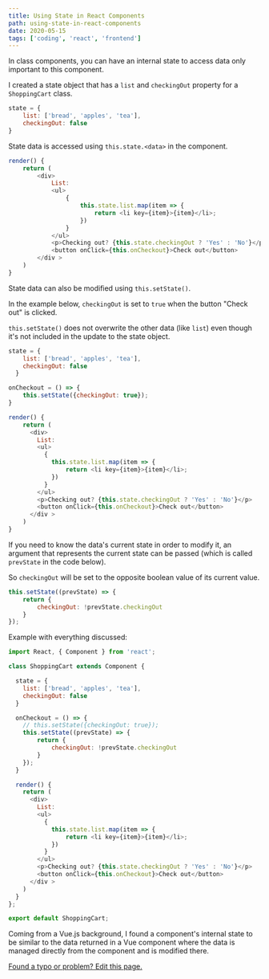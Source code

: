 ```yaml
---
title: Using State in React Components
path: using-state-in-react-components
date: 2020-05-15
tags: ['coding', 'react', 'frontend']
---
```


In class components, you can have an internal state to access data only important to this component.

I created a state object that has a `list` and `checkingOut` property for a `ShoppingCart` class.

```js
state = {
    list: ['bread', 'apples', 'tea'],
    checkingOut: false
}
```
State data is accessed using `this.state.<data>` in the component.

```js
render() {
    return (
        <div>
            List:
            <ul>
                {
                    this.state.list.map(item => {
                        return <li key={item}>{item}</li>;
                    })
                }
            </ul>
            <p>Checking out? {this.state.checkingOut ? 'Yes' : 'No'}</p>
            <button onClick={this.onCheckout}>Check out</button>
        </div >
    )
}
```

State data can also be modified using `this.setState()`.

In the example below, `checkingOut` is set to `true` when the button "Check out" is clicked.

`this.setState()` does not overwrite the other data (like `list`) even though it's not included in the update to the state object.

```js
state = {
    list: ['bread', 'apples', 'tea'],
    checkingOut: false
  }

onCheckout = () => {
    this.setState({checkingOut: true});
}

render() {
    return (
      <div>
        List:
        <ul>
          {
            this.state.list.map(item => {
                return <li key={item}>{item}</li>;
            })
          }
        </ul>
        <p>Checking out? {this.state.checkingOut ? 'Yes' : 'No'}</p>
        <button onClick={this.onCheckout}>Check out</button>
      </div >
    )
}
```

If you need to know the data's current state in order to modify it, an argument that represents the current state can be passed (which is called `prevState` in the code below).

So `checkingOut` will be set to the opposite boolean value of its current value.

```js
this.setState((prevState) => {
    return {
        checkingOut: !prevState.checkingOut
    }
});
```

Example with everything discussed:

```js
import React, { Component } from 'react';

class ShoppingCart extends Component {

  state = {
    list: ['bread', 'apples', 'tea'],
    checkingOut: false
  }

  onCheckout = () => {
    // this.setState({checkingOut: true});
    this.setState((prevState) => {
        return {
            checkingOut: !prevState.checkingOut
        }
    });
  }

  render() {
    return (
      <div>
        List:
        <ul>
          {
            this.state.list.map(item => {
                return <li key={item}>{item}</li>;
            })
          }
        </ul>
        <p>Checking out? {this.state.checkingOut ? 'Yes' : 'No'}</p>
        <button onClick={this.onCheckout}>Check out</button>
      </div >
    )
  }
};

export default ShoppingCart;
```

Coming from a Vue.js background, I found a component's internal state to be similar to the data returned in a Vue component where the data is managed directly from the component and is modified there.

[Found a typo or problem? Edit this page.](https://github.com/Dana94/website/blob/master/blog/2020-05-08-react-components.md)
